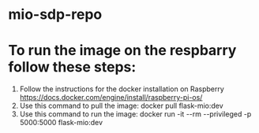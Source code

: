 # mio-sdp-repo


# To run the image on the respbarry follow these steps:
 1. Follow the instructions for the docker installation on Raspberry https://docs.docker.com/engine/install/raspberry-pi-os/
 2. Use this command to pull the image: docker pull flask-mio:dev
 3. Use this command to run the image: docker run -it --rm --privileged -p 5000:5000 flask-mio:dev
